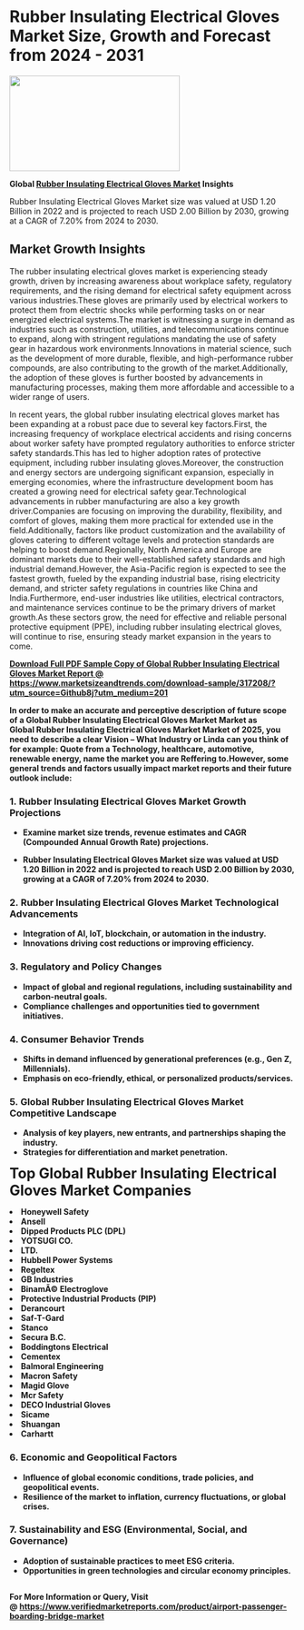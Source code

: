<H1>Rubber Insulating Electrical Gloves Market Size, Growth and Forecast from 2024 - 2031</H1><img class="aligncenter size-medium wp-image-584254" src="https://thirdeyenews.in/wp-content/uploads/2024/09/Global-Market-Research-300x168.jpeg" alt="" width="300" height="168" /><p><strong>Global&nbsp;<a href="https://www.marketsizeandtrends.com/download-sample/317208/?utm_source=Github8j?utm_medium=201">Rubber Insulating Electrical Gloves Market</a> Insights</strong></p><p>Rubber Insulating Electrical Gloves Market size was valued at USD 1.20 Billion in 2022 and is projected to reach USD 2.00 Billion by 2030, growing at a CAGR of 7.20% from 2024 to 2030.</p><p><h2>Market Growth Insights</h2> <p>The rubber insulating electrical gloves market is experiencing steady growth, driven by increasing awareness about workplace safety, regulatory requirements, and the rising demand for electrical safety equipment across various industries.These gloves are primarily used by electrical workers to protect them from electric shocks while performing tasks on or near energized electrical systems.The market is witnessing a surge in demand as industries such as construction, utilities, and telecommunications continue to expand, along with stringent regulations mandating the use of safety gear in hazardous work environments.Innovations in material science, such as the development of more durable, flexible, and high-performance rubber compounds, are also contributing to the growth of the market.Additionally, the adoption of these gloves is further boosted by advancements in manufacturing processes, making them more affordable and accessible to a wider range of users.</p> <p><strong><a href="#"></a></strong></p> <p>In recent years, the global rubber insulating electrical gloves market has been expanding at a robust pace due to several key factors.First, the increasing frequency of workplace electrical accidents and rising concerns about worker safety have prompted regulatory authorities to enforce stricter safety standards.This has led to higher adoption rates of protective equipment, including rubber insulating gloves.Moreover, the construction and energy sectors are undergoing significant expansion, especially in emerging economies, where the infrastructure development boom has created a growing need for electrical safety gear.Technological advancements in rubber manufacturing are also a key growth driver.Companies are focusing on improving the durability, flexibility, and comfort of gloves, making them more practical for extended use in the field.Additionally, factors like product customization and the availability of gloves catering to different voltage levels and protection standards are helping to boost demand.Regionally, North America and Europe are dominant markets due to their well-established safety standards and high industrial demand.However, the Asia-Pacific region is expected to see the fastest growth, fueled by the expanding industrial base, rising electricity demand, and stricter safety regulations in countries like China and India.Furthermore, end-user industries like utilities, electrical contractors, and maintenance services continue to be the primary drivers of market growth.As these sectors grow, the need for effective and reliable personal protective equipment (PPE), including rubber insulating electrical gloves, will continue to rise, ensuring steady market expansion in the years to come.</p> <p><strong><a href="#"></p><p><span class=""><strong>Download Full PDF Sample Copy of Global Rubber Insulating Electrical Gloves Market Report</strong> @ <a href="https://www.marketsizeandtrends.com/download-sample/317208/?utm_source=Github8j?utm_medium=201" target="_blank">https://www.marketsizeandtrends.com/download-sample/317208/?utm_source=Github8j?utm_medium=201</a></span></p><p>In order to make an accurate and perceptive description of future scope of a Global&nbsp;Rubber Insulating Electrical Gloves Market Market as Global&nbsp;Rubber Insulating Electrical Gloves Market Market of 2025, you need to describe a clear Vision &ndash; What Industry or Linda can you think of for example: Quote from a Technology, healthcare, automotive, renewable energy, name the market you are Reffering to.However, some general trends and factors usually impact market reports and their future outlook include:</p><h3>1.&nbsp;<strong>Rubber Insulating Electrical Gloves Market Growth Projections</strong></h3><ul><li>Examine market size trends, revenue estimates and CAGR (Compounded Annual Growth Rate) projections.</li><li><p>Rubber Insulating Electrical Gloves Market size was valued at USD 1.20 Billion in 2022 and is projected to reach USD 2.00 Billion by 2030, growing at a CAGR of 7.20% from 2024 to 2030.</p></li></ul><h3>2.&nbsp;<strong>Rubber Insulating Electrical Gloves Market Technological Advancements</strong></h3><ul><li>Integration of AI, IoT, blockchain, or automation in the industry.</li><li>Innovations driving cost reductions or improving efficiency.</li></ul><h3>3.&nbsp;<strong>Regulatory and Policy Changes</strong></h3><ul><li>Impact of global and regional regulations, including sustainability and carbon-neutral goals.</li><li>Compliance challenges and opportunities tied to government initiatives.</li></ul><h3>4.&nbsp;<strong>Consumer Behavior Trends</strong></h3><ul><li>Shifts in demand influenced by generational preferences (e.g., Gen Z, Millennials).</li><li>Emphasis on eco-friendly, ethical, or personalized products/services.</li></ul><h3>5.&nbsp;<strong>Global Rubber Insulating Electrical Gloves Market Competitive Landscape</strong></h3><ul><li>Analysis of key players, new entrants, and partnerships shaping the industry.</li><li>Strategies for differentiation and market penetration.</li></ul><p data-pm-slice="1 1 []"><span style="color: inherit; font-family: inherit; font-size: 25px;">Top Global Rubber Insulating Electrical Gloves Market Companies</span></p><div class="" data-test-id=""><p><li>Honeywell Safety</li><li> Ansell</li><li> Dipped Products PLC (DPL)</li><li> YOTSUGI CO.</li><li> LTD.</li><li> Hubbell Power Systems</li><li> Regeltex</li><li> GB Industries</li><li> BinamÃ© Electroglove</li><li> Protective Industrial Products (PIP)</li><li> Derancourt</li><li> Saf-T-Gard</li><li> Stanco</li><li> Secura B.C.</li><li> Boddingtons Electrical</li><li> Cementex</li><li> Balmoral Engineering</li><li> Macron Safety</li><li> Magid Glove</li><li> Mcr Safety</li><li> DECO Industrial Gloves</li><li> Sicame</li><li> Shuangan</li><li> Carhartt</li></p></div><h3>6.&nbsp;<strong>Economic and Geopolitical Factors</strong></h3><ul><li>Influence of global economic conditions, trade policies, and geopolitical events.</li><li>Resilience of the market to inflation, currency fluctuations, or global crises.</li></ul><h3>7.&nbsp;<strong>Sustainability and ESG (Environmental, Social, and Governance)</strong></h3><ul><li>Adoption of sustainable practices to meet ESG criteria.</li><li>Opportunities in green technologies and circular economy principles.</li></ul><h2><strong style="font-size: 14px;">For More Information or Query, Visit @&nbsp;</strong><a style="background-color: #ffffff; font-size: 14px;" href="https://www.marketsizeandtrends.com/report/rubber-insulating-electrical-gloves-market/" target="_blank">https://www.verifiedmarketreports.com/product/airport-passenger-boarding-bridge-market</a></h2>